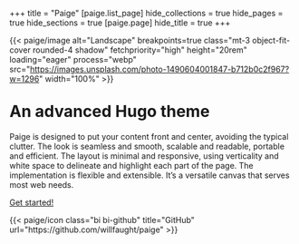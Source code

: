 +++
title = "Paige"
[paige.list_page]
hide_collections = true
hide_pages = true
hide_sections = true
[paige.page]
hide_title = true
+++

{{< paige/image alt="Landscape" breakpoints=true class="mt-3 object-fit-cover rounded-4 shadow" fetchpriority="high" height="20rem" loading="eager" process="webp" src="https://images.unsplash.com/photo-1490604001847-b712b0c2f967?w=1296" width="100%" >}}

<h1 class="fw-bold text-center" style="margin-top:2rem">An advanced Hugo theme</h1>

<div class="container-fluid">
    <div class="justify-content-center row">
        <div class="col col-auto col-lg-7 px-0">
            <p class="lead mb-0 text-center">Paige is designed to put your content front and center, avoiding the typical clutter. The look is seamless and smooth, scalable and readable, portable and efficient. The layout is minimal and responsive, using verticality and white space to delineate and highlight each part of the page. The implementation is flexible and extensible. It’s a versatile canvas that serves most web needs.</p>
        </div>
    </div>
</div>

<p class="lead text-center">
    <a href="https://github.com/willfaught/paige">Get started!</a>
</p>

<div class="column-gap-3 d-flex display-6 justify-content-center">
    {{< paige/icon class="bi bi-github" title="GitHub" url="https://github.com/willfaught/paige" >}}
</div>
